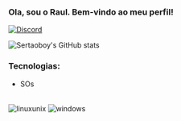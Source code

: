 ### Ola, sou o Raul. Bem-vindo ao meu perfil!

[![Discord](https://img.shields.io/badge/Discord-7289DA?style=for-the-badge&logo=discord&logoColor=white)](https://discord.com/users/0056)

![Sertaoboy's GitHub stats](https://github-readme-stats.vercel.app/api?username=sertaoboy&show_icons=true&theme=dark)

### Tecnologias:
- SOs 
<div style="display: inline_block"><br/>
    <img align="center" alt="linuxunix" src=https://img.shields.io/badge/Linux-FCC624?style=for-the-badge&logo=linux&logoColor=black />
    <img align="center" alt="windows" src=https://img.shields.io/badge/Windows-0078D6?style=for-the-badge&logo=windows&logoColor=white />
</div> 
